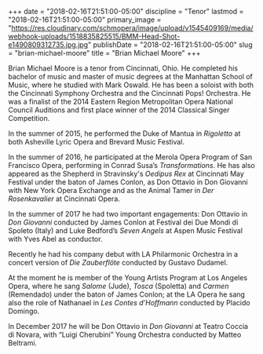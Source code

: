 +++
date = "2018-02-16T21:51:00-05:00"
discipline = "Tenor"
lastmod = "2018-02-16T21:51:00-05:00"
primary_image = "https://res.cloudinary.com/schmopera/image/upload/v1545409169/media/webhook-uploads/1518835825515/BMM-Head-Shot-e1490809312735.jpg.jpg"
publishDate = "2018-02-16T21:51:00-05:00"
slug = "brian-michael-moore"
title = "Brian Michael Moore"
+++

Brian Michael Moore is a tenor from Cincinnati, Ohio. He completed his bachelor of music and master
of music degrees at the Manhattan School of Music, where he studied with Mark Oswald. He has been a soloist with both the Cincinnati Symphony Orchestra and the Cincinnati Pops! Orchestra. He was a finalist of the 2014 Eastern Region Metropolitan Opera National Council Auditions and first place winner of the 2014 Classical Singer Competition.

In the summer of 2015, he performed the Duke of Mantua in *Rigoletto* at both Asheville Lyric Opera and Brevard Music Festival.

In the summer of 2016, he participated at the Merola Opera Program of San Francisco Opera, performing in Conrad Susa’s *Transformations*. He has also appeared as the Shepherd in Stravinsky's *Oedipus Rex* at Cincinnati May Festival under the baton of James Conlon, as Don Ottavio in Don Giovanni with New York Opera Exchange and as the Animal Tamer in *Der Rosenkavalier* at Cincinnati Opera.

In the summer of 2017 he had two important engagements: Don Ottavio in *Don Giovanni* conducted by James Conlon at Festival dei Due Mondi di Spoleto (Italy) and Luke Bedford’s *Seven Angels* at Aspen Music Festival with Yves Abel as conductor.

Recently he had his company debut with LA Philarmonic Orchestra in a concert version of *Die Zauberflöte* conducted by Gustavo Dudamel.

At the moment he is member of the Young Artists Program at Los Angeles Opera, where he sang *Salome* (Jude), *Tosca* (Spoletta) and *Carmen* (Remendado) under the baton of James Conlon; at the LA Opera he sang also the role of Nathanael in *Les Contes d’Hoffmann* conducted by Placido Domingo.

In December 2017 he will be Don Ottavio in *Don Giovanni* at Teatro Coccia di Novara, with “Luigi Cherubini” Young Orchestra conducted by Matteo Beltrami.
